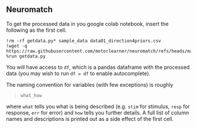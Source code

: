 ## Neuromatch

To get the processed data in you google colab notebook, insert the following as the first cell.

```
!rm -rf getdata.py* sample_data data01_direction4priors.csv
!wget -q https://raw.githubusercontent.com/motorlearner/neuromatch/refs/heads/main/getdata.py
%run getdata.py
```

You will have access to `df`, which is a pandas dataframe with the processed data (you may wish to run `df = df` to enable autocomplete).

The naming convention for variables (with few exceptions) is roughly

> `what_how`

where `what` tells you what is being described (e.g. `stim` for stimulus, `resp` for response, `err` for error) and `how` tells you further details. A full list of column names and descriptions is printed out as a side effect of the first cell.